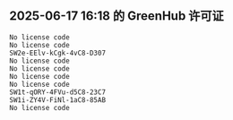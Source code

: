 ## 2025-06-17 16:18 的 GreenHub 许可证
```
No license code
No license code
SW2e-EElv-kCgk-4vC8-D307
No license code
No license code
No license code
No license code
SW1t-qORY-4FVu-d5C8-23C7
SW1i-ZY4V-FiNl-1aC8-85AB
No license code
```
